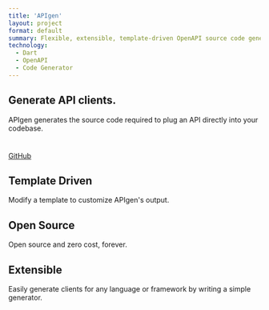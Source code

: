 ```yaml
---
title: 'APIgen'
layout: project
format: default
summary: Flexible, extensible, template-driven OpenAPI source code generator.
technology:
  - Dart
  - OpenAPI
  - Code Generator
---
```


<section class="banner-section"> 
<div class="content-block">
        <div class="content-block-title">
            <h1>
                Generate API clients.
            </h1>
        </div>
        <p style="padding-bottom: 24px;">
        APIgen generates the source code required to plug an API directly into your codebase.
        </p>
        <div class="content-block-action">
            <a class="button-text" href="https://github.com/huffSamuel/apigen/tree/main">GitHub</a>
        </div>
    </div>
    <div class="image-block">
    </div>
</section>

<section class="banner-section">
    <div class="cards-section">
    <div class="section-card">
        <h2>Template Driven</h2>
        <p>
            Modify a template to customize APIgen's output.
        </p>
    </div>
    <div class="section-card">
        <h2>Open Source</h2>
        <p>
            Open source and zero cost, forever.
        </p>
    </div>
    <div class="section-card">
        <h2>Extensible</h2>
        <p>
            Easily generate clients for any language or framework by writing a simple generator.
        </p>
    </div>
</div>
</section>
